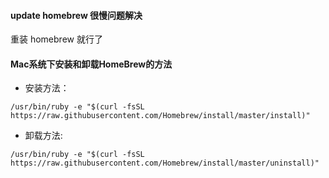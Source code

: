 #### update homebrew 很慢问题解决

重装 homebrew 就行了

#### Mac系统下安装和卸载HomeBrew的方法

- 安装方法：
```
/usr/bin/ruby -e "$(curl -fsSL https://raw.githubusercontent.com/Homebrew/install/master/install)" 
```
- 卸载方法:
```
/usr/bin/ruby -e "$(curl -fsSL https://raw.githubusercontent.com/Homebrew/install/master/uninstall)"
```
